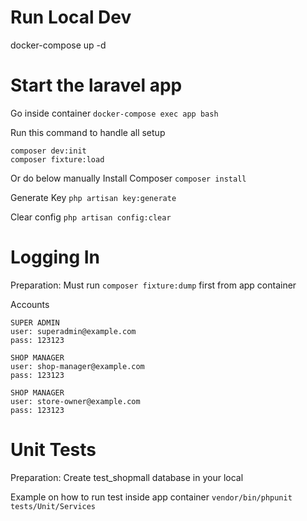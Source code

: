 # Run Local Dev
docker-compose up -d

# Start the laravel app
Go inside container
`docker-compose exec app bash`

Run this command to handle all setup
```
composer dev:init
composer fixture:load
```

Or do below manually
Install Composer
`composer install`

Generate Key
`php artisan key:generate`

Clear config
`php artisan config:clear`


# Logging In
Preparation: Must run `composer fixture:dump` first from app container

Accounts
```
SUPER ADMIN
user: superadmin@example.com
pass: 123123

SHOP MANAGER
user: shop-manager@example.com
pass: 123123

SHOP MANAGER
user: store-owner@example.com
pass: 123123
```

# Unit Tests
Preparation: Create test_shopmall database in your local

Example on how to run test inside app container
`vendor/bin/phpunit tests/Unit/Services`
